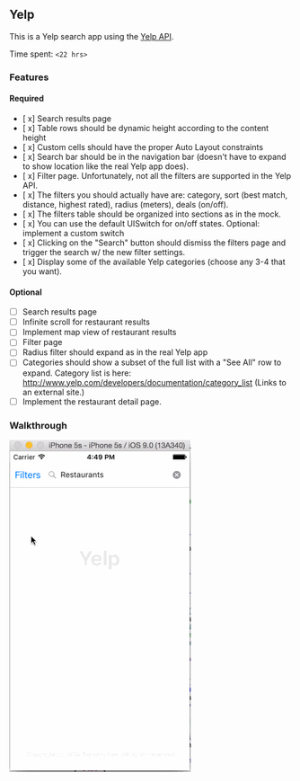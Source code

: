 ## Yelp

This is a Yelp search app using the [Yelp API](http://developer.rottentomatoes.com/docs/read/JSON).

Time spent: `<22 hrs>`

### Features

#### Required

- [ x] Search results page
- [ x] Table rows should be dynamic height according to the content height
- [ x] Custom cells should have the proper Auto Layout constraints
- [ x] Search bar should be in the navigation bar (doesn't have to expand to show location like the real Yelp app does).
- [ x] Filter page. Unfortunately, not all the filters are supported in the Yelp API.
- [ x] The filters you should actually have are: category, sort (best match, distance, highest rated), radius (meters), deals (on/off).
- [ x] The filters table should be organized into sections as in the mock.
- [ x] You can use the default UISwitch for on/off states. Optional: implement a custom switch
- [ x] Clicking on the "Search" button should dismiss the filters page and trigger the search w/ the new filter settings.
- [ x] Display some of the available Yelp categories (choose any 3-4 that you want).

#### Optional

- [ ] Search results page
- [ ] Infinite scroll for restaurant results
- [ ] Implement map view of restaurant results
- [ ] Filter page
- [ ] Radius filter should expand as in the real Yelp app
- [ ] Categories should show a subset of the full list with a "See All" row to expand. Category list is here: http://www.yelp.com/developers/documentation/category_list (Links to an external site.)
- [ ] Implement the restaurant detail page.

### Walkthrough

![Video Walkthrough](yelp.gif)


